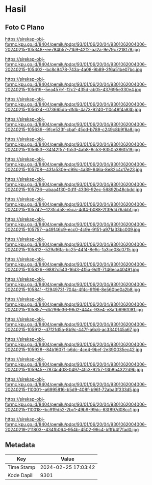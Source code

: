 # Hasil

## Foto C Plano

https://sirekap-obj-formc.kpu.go.id/8404/pemilu/pdpr/93/01/06/20/04/9301062004006-20240215-105348--ee784b57-71b9-42f2-aa2a-9e79c7218178.jpg

https://sirekap-obj-formc.kpu.go.id/8404/pemilu/pdpr/93/01/06/20/04/9301062004006-20240215-105402--bc8c9478-743a-4a08-9b89-3f6a51be07bc.jpg

https://sirekap-obj-formc.kpu.go.id/8404/pemilu/pdpr/93/01/06/20/04/9301062004006-20240215-105619--5ea457e1-f2c2-435d-ab05-437695e330e4.jpg

https://sirekap-obj-formc.kpu.go.id/8404/pemilu/pdpr/93/01/06/20/04/9301062004006-20240215-105624--073665db-dfdb-4a73-9240-110c49f4a83b.jpg

https://sirekap-obj-formc.kpu.go.id/8404/pemilu/pdpr/93/01/06/20/04/9301062004006-20240215-105639--9fce523f-cbaf-45cd-b789-c249c8b9f8a8.jpg

https://sirekap-obj-formc.kpu.go.id/8404/pemilu/pdpr/93/01/06/20/04/9301062004006-20240215-105653--34f42f57-fb53-4ab8-8c53-8350a386f519.jpg

https://sirekap-obj-formc.kpu.go.id/8404/pemilu/pdpr/93/01/06/20/04/9301062004006-20240215-105708--431a530e-c99c-4a39-946a-8e82c4c17e23.jpg

https://sirekap-obj-formc.kpu.go.id/8404/pemilu/pdpr/93/01/06/20/04/9301062004006-20240215-105726--abaa4f30-0d1f-4336-92ec-56892b48cbdd.jpg

https://sirekap-obj-formc.kpu.go.id/8404/pemilu/pdpr/93/01/06/20/04/9301062004006-20240215-105742--123fcd58-e5ca-4df4-b088-2f39dd76abbf.jpg

https://sirekap-obj-formc.kpu.go.id/8404/pemilu/pdpr/93/01/06/20/04/9301062004006-20240215-105757--a49146c9-ecc0-4c9e-9151-a971a33bc009.jpg

https://sirekap-obj-formc.kpu.go.id/8404/pemilu/pdpr/93/01/06/20/04/9301062004006-20240215-105812--529a16fa-bc25-44f4-8e9c-1a3ce08c0715.jpg

https://sirekap-obj-formc.kpu.go.id/8404/pemilu/pdpr/93/01/06/20/04/9301062004006-20240215-105826--9882c543-16d3-4f5a-9dff-7146eca40491.jpg

https://sirekap-obj-formc.kpu.go.id/8404/pemilu/pdpr/93/01/06/20/04/9301062004006-20240215-105841--f2949731-704a-4f4c-9f96-8e560be0a2b8.jpg

https://sirekap-obj-formc.kpu.go.id/8404/pemilu/pdpr/93/01/06/20/04/9301062004006-20240215-105857--db296e36-96d2-444c-93e4-e8afb696f081.jpg

https://sirekap-obj-formc.kpu.go.id/8404/pemilu/pdpr/93/01/06/20/04/9301062004006-20240215-105912--d7f21d5a-8b9c-447f-a6c6-ac3340145a67.jpg

https://sirekap-obj-formc.kpu.go.id/8404/pemilu/pdpr/93/01/06/20/04/9301062004006-20240215-105928--84b16071-b6dc-4ce4-9bef-2e390035ec42.jpg

https://sirekap-obj-formc.kpu.go.id/8404/pemilu/pdpr/93/01/06/20/04/9301062004006-20240215-105945--7874c408-0497-4fc3-9257-13b8b4322d9b.jpg

https://sirekap-obj-formc.kpu.go.id/8404/pemilu/pdpr/93/01/06/20/04/9301062004006-20240215-110001--a6995816-b5d9-408f-b96f-72aba3f333d5.jpg

https://sirekap-obj-formc.kpu.go.id/8404/pemilu/pdpr/93/01/06/20/04/9301062004006-20240215-110018--bc919d52-2bc1-49b9-99dc-63f897d08cc1.jpg

https://sirekap-obj-formc.kpu.go.id/8404/pemilu/pdpr/93/01/06/20/04/9301062004006-20240219-211803--434fb064-954b-4502-99c4-bfffb4f7fad0.jpg


## Metadata

| Key        | Value               |
| ---------- | ------------------- |
| Time Stamp | 2024-02-25 17:03:42 |
| Kode Dapil | 9301                |



